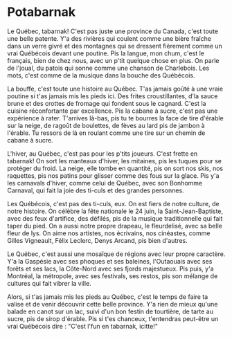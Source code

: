 # Potabarnak

Le Québec, tabarnak! C'est pas juste une province du Canada, c'est toute une belle patente. Y'a des rivières qui coulent comme une bière fraîche dans un verre givré et des montagnes qui se dressent fièrement comme un vrai Québécois devant une poutine. Pis la langue, mon chum, c'est le français, bien de chez nous, avec un p'tit quelque chose en plus. On parle de l'joual, du patois qui sonne comme une chanson de Charlebois. Les mots, c'est comme de la musique dans la bouche des Québécois.

La bouffe, c'est toute une histoire au Québec. T'as jamais goûté à une vraie poutine si t'as jamais mis les pieds ici. Des frites croustillantes, d'la sauce brune et des crottes de fromage qui fondent sous le cagnard. C'est la cuisine réconfortante par excellence. Pis la cabane à sucre, c'est pas une expérience à rater. T'arrives là-bas, pis tu te bourres la face de tire d'érable sur la neige, de ragoût de boulettes, de fèves au lard pis de jambon à l'érable. Tu ressors de là en roulant comme une tire sur un chemin de cabane à sucre.

L'hiver, au Québec, c'est pas pour les p'tits joueurs. C'est frette en tabarnak! On sort les manteaux d'hiver, les mitaines, pis les tuques pour se protéger du froid. La neige, elle tombe en quantité, pis on sort nos skis, nos raquettes, pis nos patins pour glisser comme des fous sur la glace. Pis y'a les carnavals d'hiver, comme celui de Québec, avec son Bonhomme Carnaval, qui fait la joie des ti-culs et des grandes personnes.

Les Québécois, c'est pas des ti-culs, eux. On est fiers de notre culture, de notre histoire. On célèbre la fête nationale le 24 juin, la Saint-Jean-Baptiste, avec des feux d'artifice, des défilés, pis de la musique traditionnelle qui fait taper du pied. On a aussi notre propre drapeau, le fleurdelisé, avec sa belle fleur de lys. On aime nos artistes, nos écrivains, nos cinéastes, comme Gilles Vigneault, Félix Leclerc, Denys Arcand, pis bien d'autres.

Le Québec, c'est aussi une mosaïque de régions avec leur propre caractère. Y'a la Gaspésie avec ses phoques et ses baleines, l'Outaouais avec ses forêts et ses lacs, la Côte-Nord avec ses fjords majestueux. Pis puis, y'a Montréal, la métropole, avec ses festivals, ses restos, pis son mélange de cultures qui fait vibrer la ville.

Alors, si t'as jamais mis les pieds au Québec, c'est le temps de faire ta valise et de venir découvrir cette belle province. Y'a rien de mieux qu'une balade en canot sur un lac, suivi d'un bon festin de tourtière, de tarte au sucre, pis de sirop d'érable. Pis si t'es chanceux, t'entendras peut-être un vrai Québécois dire : "C'est l'fun en tabarnak, icitte!"